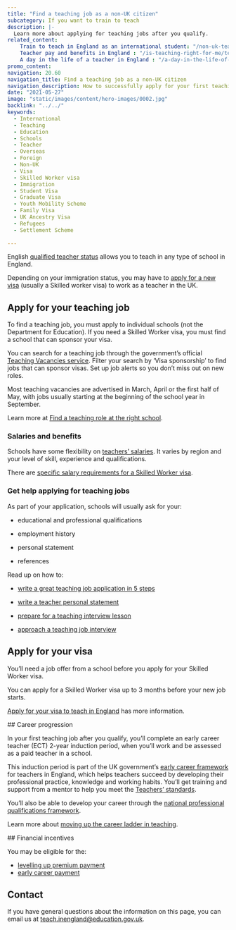 ```yaml
---
title: "Find a teaching job as a non-UK citizen"
subcategory: If you want to train to teach
description: |-
  Learn more about applying for teaching jobs after you qualify.
related_content:
    Train to teach in England as an international student: "/non-uk-teachers/train-to-teach-in-england-as-an-international-student"
    Teacher pay and benefits in England : "/is-teaching-right-for-me/teacher-pay-and-benefits"
    A day in the life of a teacher in England : "/a-day-in-the-life-of-a-teacher"
promo_content:
navigation: 20.60
navigation_title: Find a teaching job as a non-UK citizen
navigation_description: How to successfully apply for your first teaching job.
date: "2021-05-27"
image: "static/images/content/hero-images/0002.jpg"
backlink: "../../"
keywords:
  - International
  - Teaching
  - Education
  - Schools
  - Teacher
  - Overseas
  - Foreign
  - Non-UK
  - Visa
  - Skilled Worker visa
  - Immigration
  - Student Visa
  - Graduate Visa
  - Youth Mobility Scheme
  - Family Visa
  - UK Ancestry Visa
  - Refugees
  - Settlement Scheme
  
---
```


English [qualified teacher status](/train-to-be-a-teacher/what-is-qts) allows you to teach in any type of school in England.

Depending on your immigration status, you may have to [apply for a new visa](/non-uk-teachers/visas-for-non-uk-teachers) (usually a Skilled worker visa) to work as a teacher in the UK. 

## Apply for your teaching job  

To find a teaching job, you must apply to individual schools (not the Department for Education). If you need a Skilled Worker visa, you must find a school that can sponsor your visa. 

You can search for a teaching job through the government’s official [Teaching Vacancies service](https://teaching-vacancies.service.gov.uk/). Filter your search by ‘Visa sponsorship’ to find jobs that can sponsor visas. Set up job alerts so you don’t miss out on new roles. 

Most teaching vacancies are advertised in March, April or the first half of May, with jobs usually starting at the beginning of the school year in September.  

Learn more at [Find a teaching role at the right school](https://teaching-vacancies.campaign.gov.uk/find-a-teaching-role-at-the-right-school/?).


### Salaries and benefits 

Schools have some flexibility on [teachers’ salaries](/is-teaching-right-for-me/teacher-pay-and-benefits). It varies by region and your level of skill, experience and qualifications. 

There are [specific salary requirements for a Skilled Worker visa](/non-uk-teachers/visas-for-non-uk-teachers/#salary-requirement-for-a-skilled-worker-visa).


### Get help applying for teaching jobs 

As part of your application, schools will usually ask for your: 

* educational and professional qualifications 

* employment history 

* personal statement 

* references 

Read up on how to: 

* [write a great teaching job application in 5 steps](https://teaching-vacancies.campaign.gov.uk/get-help-applying-for-teacher-jobs/write-a-great-teaching-job-application) 

* [write a teacher personal statement](https://teaching-vacancies.service.gov.uk/jobseeker-guides/how-to-write-teacher-personal-statement)  

* [prepare for a teaching interview lesson](https://teaching-vacancies.campaign.gov.uk/get-help-applying-for-teacher-jobs/prepare-for-a-teaching-interview-lesson)  

* [approach a teaching job interview](https://teaching-vacancies.campaign.gov.uk/get-help-applying-for-teacher-jobs/how-to-approach-a-teaching-job-interview) 


## Apply for your visa 

You’ll need a job offer from a school before you apply for your Skilled Worker visa.   

You can apply for a Skilled Worker visa up to 3 months before your new job starts.

[Apply for your visa to teach in England](/non-uk-teachers/visas-for-non-uk-teachers) has more information. 

 

## Career progression 

In your first teaching job after you qualify, you’ll complete an early career teacher (ECT) 2-year induction period, when you’ll work and be assessed as a paid teacher in a school. 

This induction period is part of the UK government’s [early career framework](https://www.gov.uk/government/publications/early-career-framework) for teachers in England, which helps teachers succeed by developing their professional practice, knowledge and working habits. You’ll get training and support from a mentor to help you meet the [Teachers’ standards](https://www.gov.uk/government/publications/teachers-standards). 

You’ll also be able to develop your career through the [national professional qualifications framework](https://www.gov.uk/guidance/national-professional-qualifications-framework). 

Learn more about [moving up the career ladder in teaching](/is-teaching-right-for-me/career-progression).  

## Financial incentives 

You may be eligible for the:

* [levelling up premium payment](https://www.gov.uk/guidance/levelling-up-premium-payments-for-teachers)
* [early career payment](https://www.gov.uk/guidance/early-career-payments-guidance-for-teachers-and-schools)

## Contact

If you have general questions about the information on this page, you can email us at teach.inengland@education.gov.uk.


 

 


 

 

 